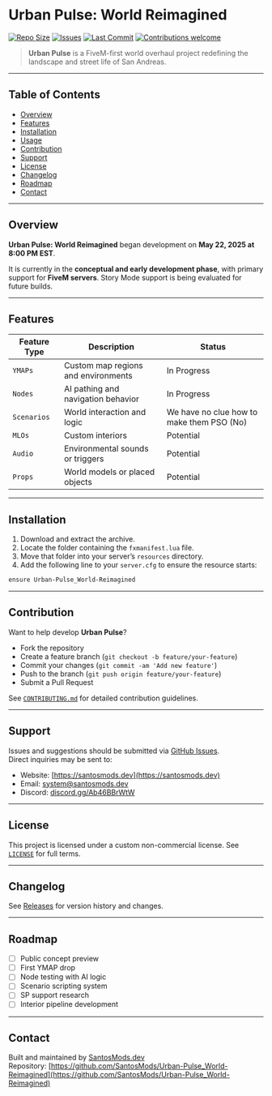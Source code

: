 # Urban Pulse: World Reimagined

[![Repo Size](https://img.shields.io/github/repo-size/SantosMods/Urban-Pulse_World-Reimagined)](https://github.com/SantosMods/Urban-Pulse_World-Reimagined)
[![Issues](https://img.shields.io/github/issues/SantosMods/Urban-Pulse_World-Reimagined)](https://github.com/SantosMods/Urban-Pulse_World-Reimagined/issues)
[![Last Commit](https://img.shields.io/github/last-commit/SantosMods/Urban-Pulse_World-Reimagined)](https://github.com/SantosMods/Urban-Pulse_World-Reimagined/commits/main)
[![Contributions welcome](https://img.shields.io/badge/contributions-welcome-brightgreen.svg)](CONTRIBUTING.md)

> **Urban Pulse** is a FiveM-first world overhaul project redefining the landscape and street life of San Andreas.

---

## Table of Contents

- [Overview](#overview)
- [Features](#features)
- [Installation](#installation)
- [Usage](#usage)
- [Contribution](#contribution)
- [Support](#support)
- [License](#license)
- [Changelog](#changelog)
- [Roadmap](#roadmap)
- [Contact](#contact)

---

## Overview

**Urban Pulse: World Reimagined** began development on **May 22, 2025 at 8:00 PM EST**.

It is currently in the **conceptual and early development phase**, with primary support for **FiveM servers**. Story Mode support is being evaluated for future builds.

---

## Features

| Feature Type | Description                           | Status        |
|--------------|---------------------------------------|---------------|
| `YMAPs`      | Custom map regions and environments   | In Progress   |
| `Nodes`      | AI pathing and navigation behavior    | In Progress   |
| `Scenarios`  | World interaction and logic           | We have no clue how to make them PSO (No)   |
| `MLOs`       | Custom interiors                      | Potential     |
| `Audio`      | Environmental sounds or triggers      | Potential     |
| `Props`      | World models or placed objects        | Potential     |

---

## Installation

1. Download and extract the archive.
2. Locate the folder containing the `fxmanifest.lua` file.
3. Move that folder into your server’s `resources` directory.
4. Add the following line to your `server.cfg` to ensure the resource starts:

```bash
ensure Urban-Pulse_World-Reimagined
```

---

## Contribution

Want to help develop **Urban Pulse**?

- Fork the repository
- Create a feature branch (`git checkout -b feature/your-feature`)
- Commit your changes (`git commit -am 'Add new feature'`)
- Push to the branch (`git push origin feature/your-feature`)
- Submit a Pull Request

See [`CONTRIBUTING.md`](CONTRIBUTING.md) for detailed contribution guidelines.

---

## Support

Issues and suggestions should be submitted via [GitHub Issues](https://github.com/SantosMods/Urban-Pulse_World-Reimagined/issues).  
Direct inquiries may be sent to:

- Website: [https://santosmods.dev](https://santosmods.dev)  
- Email: system@santosmods.dev  
- Discord: [discord.gg/Ab46BBrWtW](https://discord.gg/Ab46BBrWtW)

---

## License

This project is licensed under a custom non-commercial license. See [`LICENSE`](LICENSE) for full terms.

---

## Changelog

See [Releases](https://github.com/SantosMods/Urban-Pulse_World-Reimagined/releases) for version history and changes.

---

## Roadmap

- [ ] Public concept preview
- [ ] First YMAP drop
- [ ] Node testing with AI logic
- [ ] Scenario scripting system
- [ ] SP support research
- [ ] Interior pipeline development

---

## Contact

Built and maintained by [SantosMods.dev](https://santosmods.dev)  
Repository: [https://github.com/SantosMods/Urban-Pulse_World-Reimagined](https://github.com/SantosMods/Urban-Pulse_World-Reimagined)
